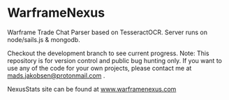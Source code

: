 # WarframeNexus
Warframe Trade Chat Parser based on TesseractOCR. Server runs on node/sails.js & mongodb.

Checkout the development branch to see current progress.
Note: This repository is for version control and public bug hunting only. If you want to use any of the code for your own projects, please contact me at mads.jakobsen@protonmail.com .

NexusStats site can be found at www.warframenexus.com


